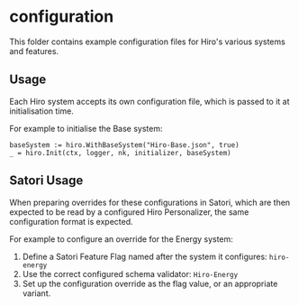 configuration
=============

This folder contains example configuration files for Hiro's various systems and features.

## Usage

Each Hiro system accepts its own configuration file, which is passed to it at initialisation time.

For example to initialise the Base system:

```
baseSystem := hiro.WithBaseSystem("Hiro-Base.json", true)
_ = hiro.Init(ctx, logger, nk, initializer, baseSystem)
```

## Satori Usage

When preparing overrides for these configurations in Satori, which are then expected to be read by a configured Hiro Personalizer, the same configuration format is expected.

For example to configure an override for the Energy system:

1. Define a Satori Feature Flag named after the system it configures: `hiro-energy`
2. Use the correct configured schema validator: `Hiro-Energy`
3. Set up the configuration override as the flag value, or an appropriate variant.
